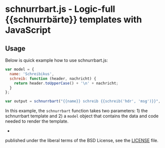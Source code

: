# schnurrbart.js - Logic-full {{schnurrbärte}} templates with JavaScript

## Usage

Below is quick example how to use schnurrbart.js:

```js
var model = {
  name: 'Schreibikus',
  schreib: function (header, nachricht) {
    return header.toUpperCase() + '\n' + nachricht;
  }
};

var output = schnurrbart("{{name}} schreib {{schreib('hdr', 'msg')}}", model);
```

In this example, the `schnurrbart` function takes two parameters: 1) the schnurrbart template and 2) a `model` object that contains the data and code needed to render the template.

-
published under the liberal terms of the BSD License, see the [LICENSE](LICENSE) file.
